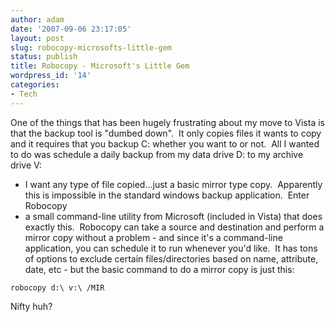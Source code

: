 ```yaml
---
author: adam
date: '2007-09-06 23:17:05'
layout: post
slug: robocopy-microsofts-little-gem
status: publish
title: Robocopy - Microsoft's Little Gem
wordpress_id: '14'
categories:
- Tech
---
```


One of the things that has been hugely frustrating about my move to Vista is
that the backup tool is "dumbed down".  It only copies files it wants to copy
and it requires that you backup C: whether you want to or not.  All I wanted
to do was schedule a daily backup from my data drive D: to my archive drive V:
- I want any type of file copied...just a basic mirror type copy.  Apparently
this is impossible in the standard windows backup application.  Enter Robocopy
- a small command-line utility from Microsoft (included in Vista) that does
exactly this.  Robocopy can take a source and destination and perform a mirror
copy without a problem - and since it's a command-line application, you can
schedule it to run whenever you'd like.  It has tons of options to exclude
certain files/directories based on name, attribute, date, etc - but the basic
command to do a mirror copy is just this:

`robocopy d:\ v:\ /MIR`

Nifty huh?

